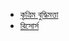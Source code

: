 - [কৃত্রিম বুদ্ধিমত্তা](https://aiwithr.github.io/aibook/)
- [রিসোর্স](https://aiwithr.github.io/resources/)
